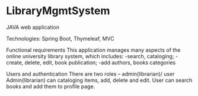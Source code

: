 # LibraryMgmtSystem

JAVA web application

Technologies: 
 Spring Boot, Thymeleaf, MVC

Functional requirements
This application manages many aspects of the online university library system, which includes:
-search, cataloging;
-create, delete, edit, book publication;
-add authors, books categories

Users and authentication
There are two roles – admin(librarian)/ user
Admin(librarian) can cataloging items, add, delete and edit.
User can search books and add them to profile page.

